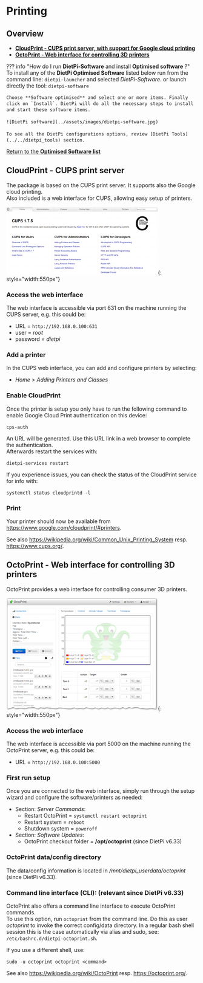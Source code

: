 # Printing

## Overview

- [**CloudPrint - CUPS print server, with support for Google cloud printing**](#cloudprint-cups-print-server)
- [**OctoPrint - Web interface for controlling 3D printers**](#octoprint-web-interface-for-controlling-3d-printers)

??? info "How do I run **DietPi-Software** and install **Optimised software** ?"
    To install any of the **DietPi Optimised Software** listed below run from the command line:
    ```
    dietpi-launcher
    ```
    and selected _DietPi-Software_. or launch directly the tool:
    ```
    dietpi-software
    ```

    Choose **Software optimised** and select one or more items. Finally click on `Install`. DietPi will do all the necessary steps to install and start these software items.

    ![DietPi software](../assets/images/dietpi-software.jpg)

    To see all the DietPi configurations options, review [DietPi Tools](../../dietpi_tools) section.

[Return to the **Optimised Software list**](../../dietpi_optimised_software)

## CloudPrint - CUPS print server

The package is based on the CUPS print server. It supports also the Google cloud printing.  
Also included is a web interface for CUPS, allowing easy setup of printers.

![DietPi print server software CUPS](../assets/images/dietpi-software-printserver-cups.png){: style="width:550px"}

### Access the web interface

The web interface is accessible via port 631 on the machine running the CUPS server, e.g. this could be:  

- URL = `http://192.168.0.100:631`  
- user = *root*  
- password = *dietpi*

### Add a printer

In the CUPS web interface, you can add and configure printers by selecting:

- *Home* \> *Adding Printers and Classes*

### Enable CloudPrint

Once the printer is setup you only have to run the following command to enable Google Cloud Print authentication on this device:

```
cps-auth
```

An URL will be generated. Use this URL link in a web browser to complete the authentication.  
Afterwards restart the services with:

```
dietpi-services restart
```

If you experience issues, you can check the status of the CloudPrint service for info with:

```
systemctl status cloudprintd -l
```

### Print

Your printer should now be available from <https://www.google.com/cloudprint/#printers>.

See also <https://wikipedia.org/wiki/Common_Unix_Printing_System> resp. <https://www.cups.org/>.

## OctoPrint - Web interface for controlling 3D printers

OctoPrint provides a web interface for controlling consumer 3D printers.

![DietPi print server software OctoPrint](../assets/images/dietpi-software-printserver-octoprint.png){: style="width:550px"}

### Access the web interface

The web interface is accessible via port 5000 on the machine running the OctoPrint server, e.g. this could be:  

- URL = `http://192.168.0.100:5000`  

### First run setup

Once you are connected to the web interface, simply run through the setup wizard and configure the software/printers as needed:

- Section: *Server Commands*:
    - Restart OctoPrint = `systemctl restart octoprint`
    - Restart system = `reboot`
    - Shutdown system = `poweroff`
- Section: *Software Updates*:
    - OctoPrint checkout folder = **/opt/octoprint** (since DietPi v6.33)

### OctoPrint data/config directory

The data/config information is located in */mnt/dietpi_userdata/octoprint* (since DietPi v6.33).

### Command line interface (CLI): (relevant since DietPi v6.33)

OctoPrint also offers a command line interface to execute OctoPrint commands.  
To use this option, run `octoprint` from the command line. Do this as user *octoprint* to invoke the correct config/data directory. In a regular bash shell session this is the case automatically via alias and sudo, see: `/etc/bashrc.d/dietpi-octoprint.sh`.

If you use a different shell, use:

```
sudo -u octoprint octoprint <command>
```

See also <https://wikipedia.org/wiki/OctoPrint> resp. <https://octoprint.org/>.
